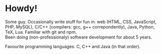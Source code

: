 # Howdy!

Some guy. 
Occasionally write stuff for fun in: web (HTML, CSS, JavaScript, PHP, MySQL), C/C++ (compilers: gcc, g++ correpondently), Java, Python, TeX, Lua. Familiar with git and npm.  
Been doing (non-professionaly) software development for about 5 years. 

Favourite programming languages: C, C++ and Java (in that order). 